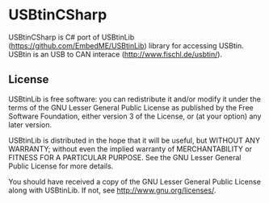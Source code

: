# USBtinCSharp
USBtinCSharp is C# port of USBtinLib (https://github.com/EmbedME/USBtinLib) library for accessing USBtin. USBtin is an USB to CAN
interace (http://www.fischl.de/usbtin/).

License
-------

USBtinLib is free software: you can redistribute it and/or modify
it under the terms of the GNU Lesser General Public License as published by
the Free Software Foundation, either version 3 of the License, or
(at your option) any later version.

USBtinLib is distributed in the hope that it will be useful,
but WITHOUT ANY WARRANTY; without even the implied warranty of
MERCHANTABILITY or FITNESS FOR A PARTICULAR PURPOSE.  See the
GNU Lesser General Public License for more details.

You should have received a copy of the GNU Lesser General Public License
along with USBtinLib.  If not, see <http://www.gnu.org/licenses/>.
